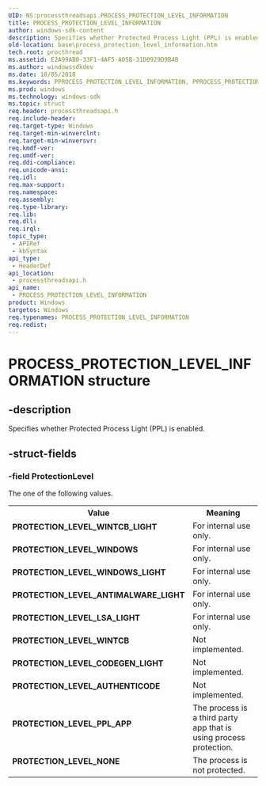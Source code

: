 ```yaml
---
UID: NS:processthreadsapi.PROCESS_PROTECTION_LEVEL_INFORMATION
title: PROCESS_PROTECTION_LEVEL_INFORMATION
author: windows-sdk-content
description: Specifies whether Protected Process Light (PPL) is enabled.
old-location: base\process_protection_level_information.htm
tech.root: procthread
ms.assetid: E2A99AB0-33F1-4AF5-A05B-31D0929D9B4B
ms.author: windowssdkdev
ms.date: 10/05/2018
ms.keywords: PPROCESS_PROTECTION_LEVEL_INFORMATION, PPROCESS_PROTECTION_LEVEL_INFORMATION structure pointer, PROCESS_PROTECTION_LEVEL_INFORMATION, PROCESS_PROTECTION_LEVEL_INFORMATION structure, PROTECTION_LEVEL_ANTIMALWARE_LIGHT, PROTECTION_LEVEL_AUTHENTICODE, PROTECTION_LEVEL_CODEGEN_LIGHT, PROTECTION_LEVEL_LSA_LIGHT, PROTECTION_LEVEL_NONE, PROTECTION_LEVEL_PPL_APP, PROTECTION_LEVEL_WINDOWS, PROTECTION_LEVEL_WINDOWS_LIGHT, PROTECTION_LEVEL_WINTCB, PROTECTION_LEVEL_WINTCB_LIGHT, base.process_protection_level_information, processthreadsapi/PPROCESS_PROTECTION_LEVEL_INFORMATION, processthreadsapi/PROCESS_PROTECTION_LEVEL_INFORMATION
ms.prod: windows
ms.technology: windows-sdk
ms.topic: struct
req.header: processthreadsapi.h
req.include-header: 
req.target-type: Windows
req.target-min-winverclnt: 
req.target-min-winversvr: 
req.kmdf-ver: 
req.umdf-ver: 
req.ddi-compliance: 
req.unicode-ansi: 
req.idl: 
req.max-support: 
req.namespace: 
req.assembly: 
req.type-library: 
req.lib: 
req.dll: 
req.irql: 
topic_type:
 - APIRef
 - kbSyntax
api_type:
 - HeaderDef
api_location:
 - processthreadsapi.h
api_name:
 - PROCESS_PROTECTION_LEVEL_INFORMATION
product: Windows
targetos: Windows
req.typenames: PROCESS_PROTECTION_LEVEL_INFORMATION
req.redist: 
---
```


# PROCESS_PROTECTION_LEVEL_INFORMATION structure


## -description


Specifies whether Protected Process Light (PPL) is enabled.


## -struct-fields




### -field ProtectionLevel

The one of the following values. 

<table>
<tr>
<th>Value</th>
<th>Meaning</th>
</tr>
<tr>
<td width="40%"><a id="PROTECTION_LEVEL_WINTCB_LIGHT"></a><a id="protection_level_wintcb_light"></a><dl>
<dt><b>PROTECTION_LEVEL_WINTCB_LIGHT</b></dt>
</dl>
</td>
<td width="60%">
For internal use only.

</td>
</tr>
<tr>
<td width="40%"><a id="PROTECTION_LEVEL_WINDOWS"></a><a id="protection_level_windows"></a><dl>
<dt><b>PROTECTION_LEVEL_WINDOWS</b></dt>
</dl>
</td>
<td width="60%">
For internal use only.

</td>
</tr>
<tr>
<td width="40%"><a id="PROTECTION_LEVEL_WINDOWS_LIGHT"></a><a id="protection_level_windows_light"></a><dl>
<dt><b>PROTECTION_LEVEL_WINDOWS_LIGHT</b></dt>
</dl>
</td>
<td width="60%">
For internal use only.

</td>
</tr>
<tr>
<td width="40%"><a id="PROTECTION_LEVEL_ANTIMALWARE_LIGHT"></a><a id="protection_level_antimalware_light"></a><dl>
<dt><b>PROTECTION_LEVEL_ANTIMALWARE_LIGHT</b></dt>
</dl>
</td>
<td width="60%">
For internal use only.

</td>
</tr>
<tr>
<td width="40%"><a id="PROTECTION_LEVEL_LSA_LIGHT"></a><a id="protection_level_lsa_light"></a><dl>
<dt><b>PROTECTION_LEVEL_LSA_LIGHT</b></dt>
</dl>
</td>
<td width="60%">
For internal use only.

</td>
</tr>
<tr>
<td width="40%"><a id="PROTECTION_LEVEL_WINTCB"></a><a id="protection_level_wintcb"></a><dl>
<dt><b>PROTECTION_LEVEL_WINTCB</b></dt>
</dl>
</td>
<td width="60%">
Not implemented.

</td>
</tr>
<tr>
<td width="40%"><a id="PROTECTION_LEVEL_CODEGEN_LIGHT"></a><a id="protection_level_codegen_light"></a><dl>
<dt><b>PROTECTION_LEVEL_CODEGEN_LIGHT</b></dt>
</dl>
</td>
<td width="60%">
Not implemented.

</td>
</tr>
<tr>
<td width="40%"><a id="PROTECTION_LEVEL_AUTHENTICODE"></a><a id="protection_level_authenticode"></a><dl>
<dt><b>PROTECTION_LEVEL_AUTHENTICODE</b></dt>
</dl>
</td>
<td width="60%">
Not implemented.

</td>
</tr>
<tr>
<td width="40%"><a id="PROTECTION_LEVEL_PPL_APP"></a><a id="protection_level_ppl_app"></a><dl>
<dt><b>PROTECTION_LEVEL_PPL_APP</b></dt>
</dl>
</td>
<td width="60%">
The process is a third party app that is using process protection.

</td>
</tr>
<tr>
<td width="40%"><a id="PROTECTION_LEVEL_NONE"></a><a id="protection_level_none"></a><dl>
<dt><b>PROTECTION_LEVEL_NONE</b></dt>
</dl>
</td>
<td width="60%">
The process is not protected.

</td>
</tr>
</table>
 

